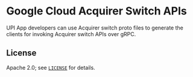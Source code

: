 # Google Cloud Acquirer Switch APIs


UPI App developers can use Acquirer switch proto files to generate the clients for invoking Acquirer switch APIs over gRPC.

## License

Apache 2.0; see [`LICENSE`](LICENSE) for details.